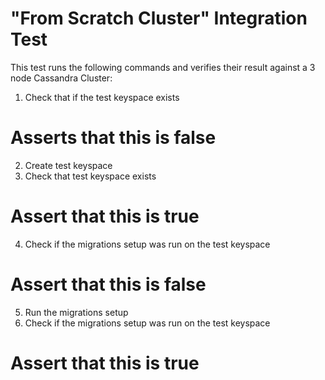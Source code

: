 # "From Scratch Cluster" Integration Test

This test runs the following commands and verifies their result 
against a 3 node Cassandra Cluster:

1. Check that if the test keyspace exists
  # Asserts that this is false
2. Create test keyspace
3. Check that test keyspace exists
  # Assert that this is true
4. Check if the migrations setup was run on the test keyspace
  # Assert that this is false
5. Run the migrations setup
6. Check if the migrations setup was run on the test keyspace
  # Assert that this is true
